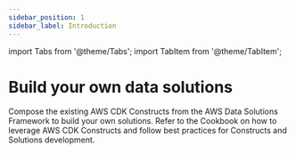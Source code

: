 ```yaml
---
sidebar_position: 1
sidebar_label: Introduction
---
```

import Tabs from '@theme/Tabs';
import TabItem from '@theme/TabItem';

# Build your own data solutions

Compose the existing AWS CDK Constructs from the AWS Data Solutions Framework to build your own solutions. Refer to the Cookbook on how to leverage AWS CDK Constructs and follow best practices for Constructs and Solutions development. 

